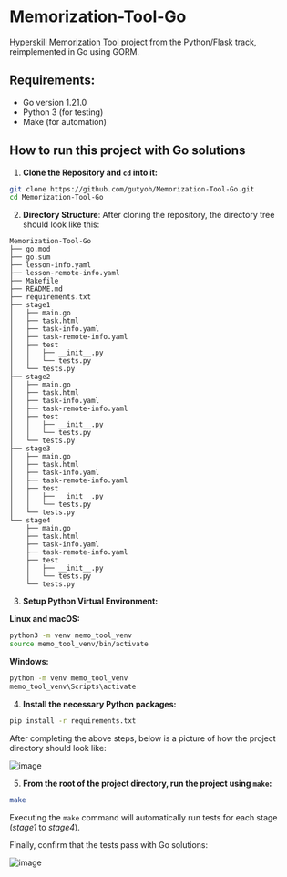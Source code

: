 # Memorization-Tool-Go
[Hyperskill Memorization Tool project](https://hyperskill.org/projects/159) from the Python/Flask track, reimplemented in Go using GORM.

## Requirements:

- Go version 1.21.0
- Python 3 (for testing)
- Make (for automation)

## How to run this project with Go solutions

1. **Clone the Repository and `cd` into it:**

```bash
git clone https://github.com/gutyoh/Memorization-Tool-Go.git
cd Memorization-Tool-Go
```

2. **Directory Structure**: After cloning the repository, the directory tree should look like this:

```
Memorization-Tool-Go
├── go.mod
├── go.sum
├── lesson-info.yaml
├── lesson-remote-info.yaml
├── Makefile
├── README.md
├── requirements.txt
├── stage1
│   ├── main.go
│   ├── task.html
│   ├── task-info.yaml
│   ├── task-remote-info.yaml
│   ├── test
│   │   ├── __init__.py
│   │   └── tests.py
│   └── tests.py
├── stage2
│   ├── main.go
│   ├── task.html
│   ├── task-info.yaml
│   ├── task-remote-info.yaml
│   ├── test
│   │   ├── __init__.py
│   │   └── tests.py
│   └── tests.py
├── stage3
│   ├── main.go
│   ├── task.html
│   ├── task-info.yaml
│   ├── task-remote-info.yaml
│   ├── test
│   │   ├── __init__.py
│   │   └── tests.py
│   └── tests.py
└── stage4
    ├── main.go
    ├── task.html
    ├── task-info.yaml
    ├── task-remote-info.yaml
    ├── test
    │   ├── __init__.py
    │   └── tests.py
    └── tests.py
```

3. **Setup Python Virtual Environment:**

**Linux and macOS:**

```bash
python3 -m venv memo_tool_venv
source memo_tool_venv/bin/activate
```

**Windows:**

```bash
python -m venv memo_tool_venv
memo_tool_venv\Scripts\activate
```

4. **Install the necessary Python packages:**

```bash
pip install -r requirements.txt
```

After completing the above steps, below is a picture of how the project directory should look like:

![image](https://github.com/gutyoh/Memorization-Tool-Go/assets/8846884/5b125647-1ab9-461a-ad78-b3459aadac21)

5. **From the root of the project directory, run the project using `make`:**
```bash
make
```

Executing the `make` command will automatically run tests for each stage (_stage1_ to _stage4_).

Finally, confirm that the tests pass with Go solutions:

![image](https://github.com/gutyoh/Memorization-Tool-Go/assets/8846884/32ca8b7c-3478-4490-8eed-50b7c71756ab)
